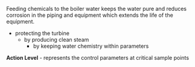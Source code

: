 Feeding chemicals to the boiler water keeps the water pure and reduces corrosion in the piping and equipment which extends the life of the equipment.

-	protecting the turbine
	-	by producing clean steam
		-	by keeping water chemistry within parameters

**Action Level** - represents the control parameters at critical sample points